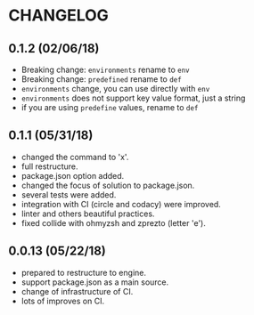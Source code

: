 # CHANGELOG

## 0.1.2 (02/06/18)
* Breaking change: `environments` rename to `env`
* Breaking change: `predefined` rename to `def`  
* `environments` change, you can use directly with `env`
* `environments` does not support key value format, just a string
* if you are using `predefine` values, rename to `def`
 

## 0.1.1 (05/31/18)

* changed the command to 'x'.
* full restructure. 
* package.json option added.
* changed the focus of solution to package.json.
* several tests were added.
* integration with CI (circle and codacy) were improved.
* linter and others beautiful practices.
* fixed collide with ohmyzsh and zprezto (letter 'e'). 

## 0.0.13 (05/22/18)

* prepared to restructure to engine.
* support package.json as a main source.
* change of infrastructure of CI.
* lots of improves on CI. 

